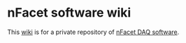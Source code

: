 # nFacet software wiki #
This [wiki](https://github.com/shingohayashida/nfacet-software-wiki/wiki) is for a private repository of [nFacet DAQ software](https://github.com/shingohayashida/nFacet2).